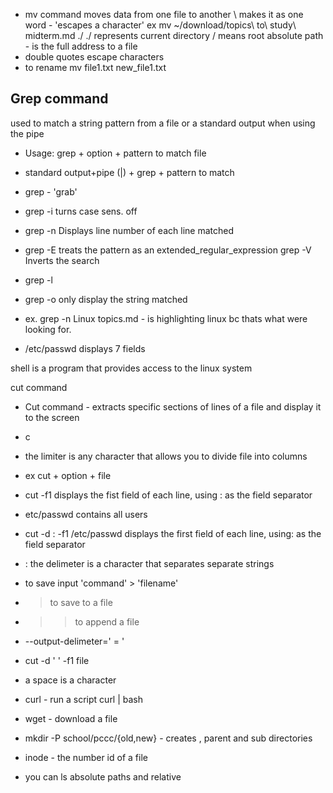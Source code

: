 * mv command moves data from one file to another
\ makes it as one word - 'escapes a character'
ex mv ~/download/topics\ to\ study\ midterm.md ./
./ represents current directory
/ means root 
absolute path - is the full address to a file 
* double quotes escape characters 
* to rename mv file1.txt new_file1.txt

## Grep command 
used to match a string pattern from a file or a standard output when using the pipe
* Usage: grep + option + pattern to match file
* standard output+pipe (|) + grep + pattern to match 
* grep - 'grab'
* grep -i turns case sens. off
* grep -n Displays line number of each line matched
* grep -E treats the pattern as an extended_regular_expression grep -V Inverts the search
* grep -l
* grep -o only display the string matched 

* ex. grep -n Linux topics.md - is highlighting linux bc thats what were looking for.
* /etc/passwd displays 7 fields 

shell is a program that provides access to the linux system

cut command 
* Cut command - extracts specific sections of lines of a file and display it to the screen
* c
* the limiter is any character that allows you to divide file into columns
* ex cut + option + file 
* cut -f1 displays the fist field of each line, using : as the field separator 
* etc/passwd contains all users
* cut -d : -f1 /etc/passwd displays the first field of each line, using: as the field separator 
*  :  the delimeter is a character that separates separate strings 
*  to save input 'command' > 'filename'

* > to save to a file 
* >> to append a file 
* --output-delimeter=' = '
* cut -d ' ' -f1 file 
* a space is a character 

* curl - run a script     curl | bash 
* wget - download a file 

* mkdir -P school/pccc/{old,new} - creates , parent and sub directories 

* inode - the number id of a file 
* you can ls absolute paths and relative  